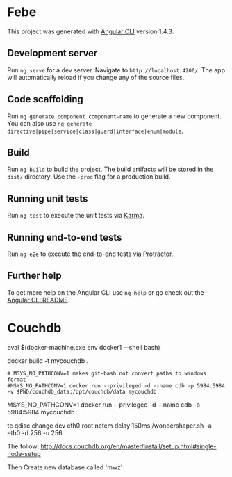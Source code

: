 # Febe

This project was generated with [Angular CLI](https://github.com/angular/angular-cli) version 1.4.3.

## Development server

Run `ng serve` for a dev server. Navigate to `http://localhost:4200/`. The app will automatically reload if you change any of the source files.

## Code scaffolding

Run `ng generate component component-name` to generate a new component. You can also use `ng generate directive|pipe|service|class|guard|interface|enum|module`.

## Build

Run `ng build` to build the project. The build artifacts will be stored in the `dist/` directory. Use the `-prod` flag for a production build.

## Running unit tests

Run `ng test` to execute the unit tests via [Karma](https://karma-runner.github.io).

## Running end-to-end tests

Run `ng e2e` to execute the end-to-end tests via [Protractor](http://www.protractortest.org/).

## Further help

To get more help on the Angular CLI use `ng help` or go check out the [Angular CLI README](https://github.com/angular/angular-cli/blob/master/README.md).

# Couchdb

eval $(docker-machine.exe env docker1 --shell bash)

docker build -t mycouchdb .

    # MSYS_NO_PATHCONV=1 makes git-bash not convert paths to windows format
    #MSYS_NO_PATHCONV=1 docker run --privileged -d --name cdb -p 5984:5984 -v $PWD/couchdb_data:/opt/couchdb/data mycouchdb
MSYS_NO_PATHCONV=1 docker run --privileged -d --name cdb -p 5984:5984 mycouchdb


tc qdisc change dev eth0 root netem delay 150ms
/wondershaper.sh -a eth0 -d 256 -u 256


The follow:
http://docs.couchdb.org/en/master/install/setup.html#single-node-setup

Then Create new database called 'mwz'
